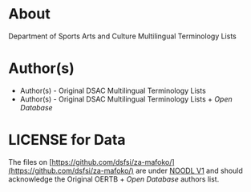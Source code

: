# About

Department of Sports Arts and Culture Multilingual Terminology Lists

# Author(s)

* Author(s) - Original DSAC Multilingual Terminology Lists
* Author(s) - Original DSAC Multilingual Terminology Lists + _Open Database_

# LICENSE for Data

The files on [https://github.com/dsfsi/za-mafoko/](https://github.com/dsfsi/za-mafoko/) are under [NOODL V1](https://github.com/dsfsi/za-mafoko/blob/master/data/oertb/LICENSE) and should acknowledge the Original OERTB + _Open Database_ authors list.
